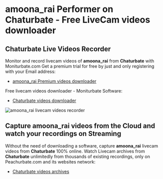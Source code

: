 # amoona_rai Performer on Chaturbate - Free LiveCam videos downloader

## Chaturbate Live Videos Recorder

Monitor and record livecam videos of **amoona_rai** from **Chaturbate** with Moniturbate.com
Get a premium trial for free by just and only registering with your Email address:
* [amoona_rai Premium videos downloader](https://moniturbate.com/request-demo-licence-key.html)

Free livecam videos downloader - Moniturbate Software:
* [Chaturbate videos downloader](https://moniturbate.com/moniturbate-download-software.html)

![amoona_rai livecam videos recorder](https://peachurnet.com/templates/moniturbate-software.png)


## Capture amoona_rai videos from the Cloud and watch your recordings on Streaming

Without the need of downloading a software, capture **amoona_rai** livecam videos from **Chaturbate** 100% online.
Watch Livecam archives from **Chaturbate** unlimitedly from thousands of existing recordings, only on Peachurbate.com and its websites network:
* [Chaturbate videos archives](https://peachurnet.com/)